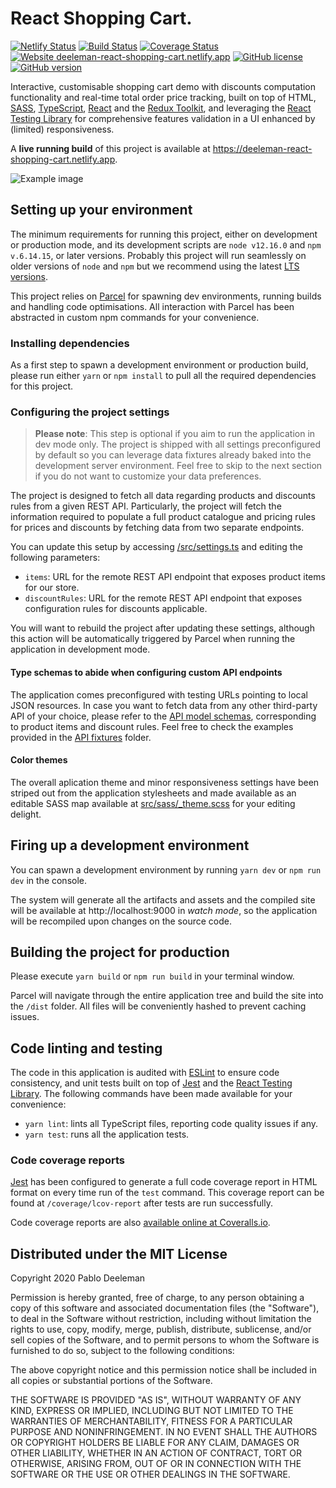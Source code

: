 # React Shopping Cart.

[![Netlify Status](https://api.netlify.com/api/v1/badges/3015988c-0069-4d65-8e29-4a7e3ceaa9c5/deploy-status)](https://app.netlify.com/sites/deeleman-react-shopping-cart/deploys) 
[![Build Status](https://travis-ci.org/deeleman/react-shopping-cart.svg?branch=master)](https://travis-ci.org/deeleman/react-shopping-cart)
[![Coverage Status](https://coveralls.io/repos/github/deeleman/react-shopping-cart/badge.svg?branch=master)](https://coveralls.io/github/deeleman/react-shopping-cart?branch=master)
[![Website deeleman-react-shopping-cart.netlify.app](https://img.shields.io/website-up-down-green-red/https/deeleman-react-shopping-cart.netlify.app.svg)](https://deeleman-react-shopping-cart.netlify.app)
[![GitHub license](https://img.shields.io/github/license/deeleman/react-shopping-cart.svg)](https://github.com/deeleman/react-shopping-cart/blob/master/LICENSE)
[![GitHub version](https://badge.fury.io/gh/deeleman%2Freact-shopping-cart.svg)](https://github.com/deeleman/react-shopping-cart)

Interactive, customisable shopping cart demo with discounts computation functionality and real-time total order price tracking, built on top of HTML, [SASS](https://sass-lang.com/), [TypeScript](https://www.typescriptlang.org/), [React](https://reactjs.org/) and the [Redux Toolkit](https://redux-toolkit.js.org/), and leveraging the [React Testing Library](https://testing-library.com/docs/react-testing-library/intro) for comprehensive features validation in a UI enhanced by (limited) responsiveness.

A **live running build** of this project is available at https://deeleman-react-shopping-cart.netlify.app.

![Example image](./public/docs/example.png?raw=true)

## Setting up your environment
The minimum requirements for running this project, either on development or production mode, and its development scripts are `node v12.16.0` and `npm v.6.14.15`, or later versions. Probably this project will run seamlessly on older versions of `node` and `npm` but we recommend using the latest [LTS versions](https://nodejs.org/).

This project relies on [Parcel](https://parceljs.org/) for spawning dev environments, running builds and handling code optimisations. All interaction with Parcel has been abstracted in custom npm commands for your convenience.

### Installing dependencies
As a first step to spawn a development environment or production build, please run either `yarn` or `npm install` to pull all the required dependencies for this project.

### Configuring the project settings

> **Please note**: This step is optional if you aim to run the application in dev mode only. The project is shipped with all settings preconfigured by default so you can leverage data fixtures already baked into the development server environment. Feel free to skip to the next section if you do not want to customize your data preferences.

The project is designed to fetch all data regarding products and discounts rules from a given REST API. Particularly, the project will fetch the information required to populate a full product catalogue and pricing rules for prices and discounts by fetching data from two separate endpoints.

You can update this setup by accessing [/src/settings.ts](https://github.com/deeleman/react-shopping-cart/blob/master/src/settings.ts#L5-L6) and editing the following parameters:
* `items`: URL for the remote REST API endpoint that exposes product items for our store.
* `discountRules`: URL for the remote REST API endpoint that exposes configuration rules for discounts applicable.

You will want to rebuild the project after updating these settings, although this action will be automatically triggered by Parcel when running the application in development mode.

#### Type schemas to abide when configuring custom API endpoints

The application comes preconfigured with testing URLs pointing to local JSON resources. In case you want to fetch data from any other third-party API of your choice, please refer to the [API model schemas](https://github.com/deeleman/react-shopping-cart/blob/master/src/app/types/api.ts), corresponding to product items and discount rules. Feel free to check the examples provided in the [API fixtures](public/api/fixtures) folder.

#### Color themes
The overall aplication theme and minor responsiveness settings have been striped out from the application stylesheets and made available as an editable SASS map available at [src/sass/_theme.scss](src/sass/_theme.scss) for your editing delight.

## Firing up a development environment
You can spawn a development environment by running `yarn dev` or `npm run dev` in the console.

The system will generate all the artifacts and assets and the compiled site will be available at http://localhost:9000 in _watch mode_, so the application will be recompiled upon changes on the source code.

## Building the project for production
Please execute `yarn build` or `npm run build` in your terminal window. 

Parcel will navigate through the entire application tree and build the site into the `/dist` folder. All files will be conveniently hashed to prevent caching issues.

## Code linting and testing
The code in this application is audited with 
[ESLint](https://eslint.org/) to ensure code consistency, and unit tests built on top of [Jest](https://jestjs.io/) and the [React Testing Library](https://testing-library.com/docs/react-testing-library/intro). The following commands have been made available for your convenience:

- `yarn lint`: lints all TypeScript files, reporting code quality issues if any.
- `yarn test`: runs all the application tests.

### Code coverage reports
[Jest](https://jestjs.io/) has been configured to generate a full code coverage report in HTML format on every time run of the `test` command. This coverage report can be found at `/coverage/lcov-report` after tests are run successfully.

Code coverage reports are also [available online at Coveralls.io](https://coveralls.io/github/deeleman/react-shopping-cart?branch=master).

## Distributed under the MIT License

Copyright 2020 Pablo Deeleman

Permission is hereby granted, free of charge, to any person obtaining a copy of this software and associated documentation files (the "Software"), to deal in the Software without restriction, including without limitation the rights to use, copy, modify, merge, publish, distribute, sublicense, and/or sell copies of the Software, and to permit persons to whom the Software is furnished to do so, subject to the following conditions:

The above copyright notice and this permission notice shall be included in all copies or substantial portions of the Software.

THE SOFTWARE IS PROVIDED "AS IS", WITHOUT WARRANTY OF ANY KIND, EXPRESS OR IMPLIED, INCLUDING BUT NOT LIMITED TO THE WARRANTIES OF MERCHANTABILITY, FITNESS FOR A PARTICULAR PURPOSE AND NONINFRINGEMENT. IN NO EVENT SHALL THE AUTHORS OR COPYRIGHT HOLDERS BE LIABLE FOR ANY CLAIM, DAMAGES OR OTHER LIABILITY, WHETHER IN AN ACTION OF CONTRACT, TORT OR OTHERWISE, ARISING FROM, OUT OF OR IN CONNECTION WITH THE SOFTWARE OR THE USE OR OTHER DEALINGS IN THE SOFTWARE.
